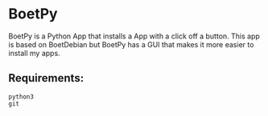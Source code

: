 # BoetPy
BoetPy is a Python App that installs a App with a click off a button. 
This app is based on BoetDebian but BoetPy has a GUI that makes it
more easier to install my apps.


## Requirements:

```
python3
git
```

